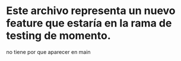 # Este archivo representa un nuevo feature que estaría en la rama de testing de momento.
no tiene por que aparecer en main
